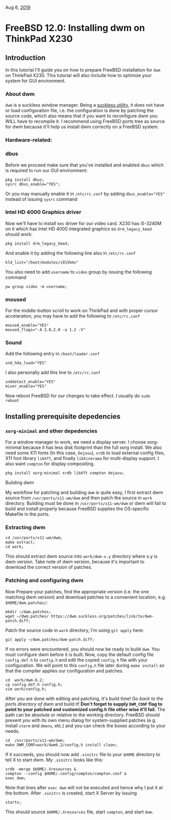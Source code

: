 Aug 6, [2019](/blog/2019/)

# FreeBSD 12.0: Installing dwm on ThinkPad X230

## Introduction

In this tutorial I'll guide you on how to prepare FreeBSD installation for `dwm` on ThinkPad X230. This tutorial will also include how to optimize your system for GUI environment.

### About dwm

`dwm` is a suckless window manager. Being a [suckless utility](https://dwm.suckless.org), it does not have or load configuration file, i.e. the configuration is done by patching the source code, which also means that if you want to reconfigure dwm you WILL have to recompile it. I recommend using FreeBSD ports tree as source for dwm because it'll help us install dwm correctly on a FreeBSD system.

### Hardware-related:

### dbus

Before we proceed make sure that you've installed and enabled `dbus` which is required to run our GUI environment:

```shell
pkg install dbus;
sysrc dbus_enable="YES";
```

Or you may manually enable it in `/etc/rc.conf` by adding `dbus_enable="YES"` instead of issuing `sysrc` command

### Intel HD 4000 Graphics driver

Now we'll have to install `kms` driver for our video card. X230 has i5-3240M on it which has Intel HD 4000 integrated graphics so `drm_legacy_kmod` should work:

```shell
pkg install drm_legacy_kmod;
```

And enable it by adding the following line also in `/etc/rc.conf`

```shell
kld_list="/boot/modules/i915kms"
```

You also need to add `username` to `video` group by issuing the following command

```shell
pw group video -m username;
```

### moused

For the middle-button scroll to work on ThinkPad and with proper cursor accelaration, you may have to add the following to `/etc/rc.conf`

```shell
moused_enable="YES"
moused_flags="-A 2.0,2.0 -a 1.2 -V"
```

### Sound

Add the following entry in `/boot/loader.conf`

```shell
snd_hda_load="YES"
```

I also personally add this line to `/etc/rc.conf`

```shell
snddetect_enable="YES"
mixer_enable="YES"
```

Now reboot FreeBSD for our changes to take effect. I usually do `sudo reboot`

## Installing prerequisite depedencies

### `xorg-minimal` and other depedencies

For a window manager to work, we need a display server. I choose xorg-minimal because it has less disk footprint than the full xorg install. We also need some X11 fonts (In this case, `Dejavu`), `xrdb` to load external config files, X11 font library `libXft`, and finally `libXinerama` for multi-display support. I also want `compton` for display compositing.

```shell
pkg install xorg-minimal xrdb libXft compton dejavu;
```

Building dwm

My workflow for patching and building `dwm` is quite easy, I first extract dwm source from `/usr/ports/x11-wm/dwm` and then patch the source in `work` directory. Building must be done in `/usr/ports/x11-wm/dwm` or dwm will fail to build and install properly because FreeBSD supplies the OS-specific Makefile in the ports.

### Extracting dwm

```shell
cd /usr/ports/x11-wm/dwm;
make extract;
cd work;
```

This should extract dwm source into `work/dwm-x.y` directory where x.y is dwm version. Take note of dwm version, because it's important to download the correct version of patches.

### Patching and configuring dwm

Now Prepare your patches, find the appropriate version (i.e. the one matching dwm version) and download patches to a convenient location, e.g. `$HOME/dwm.patches/`:

```shell
mkdir ~/dwm.patches;
wget ~/dwm.patches/ https://dwm.suckless.org/patches/link/to/dwm-patch.diff;
```

Patch the source code in `work` directory, I'm using `git apply` here:

```shell
git apply ~/dwm.patches/dwm-patch.diff;
```

If no errors were encountered, you should now be ready to build `dwm`. You must configure dwm before it is built. Now, copy the default config file `config.def.h` to `config.h` and edit the copied `config.h` file with your configuration. We will point to this `config.h` file later during `make install` so that the compiler applies our configuration and patches.

```shell
cd  work/dwm-6.2;
cp config.def.h config.h;
vim work/config.h;
```

After you are done with editing and patching, it's build time! Go _back to the ports directory of dwm_ and build it! **Don't forget to supply `DWM_CONF` flag to point to your patched and customized config.h file other wise it'll fail**. The path can be absolute or relative to the working directory. FreeBSD should present you with its own menu dialog for system-supplied patches (e.g. install `sterm` and `dmenu`, etc.) and you can check the boxes according to your needs.

```shell
cd  /usr/ports/x11-wm/dwm;
make DWM_CONF=work/dwm6.2/config.h install clean;
```

If it succeeds, you should now add `.xinitrc` file to your `$HOME` directory to tell X to start dwm. My `.xinitrc` looks like this:

```shell
xrdb -merge $HOME/.Xresources &
compton --config $HOME/.config/compton/compton.conf &
exec dwm;
```

Note that lines after `exec dwm` will not be executed and hence why I put it at the bottom. After `.xinitrc` is created, start X Server by issuing

```shell
startx;
```

This should source `$HOME/.Xresources` file, start `compton`, and start `dwm`.
